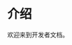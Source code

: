 # 介绍

欢迎来到开发者文档。

<!--
如果你对 CodeLab Adapter 的整体概念，并不熟悉，推荐从[构建并发布一个 CodeLab Adapter 插件](https://blog.just4fun.site/publish-CodeLab-Adapter-extension.html)入手。
-->